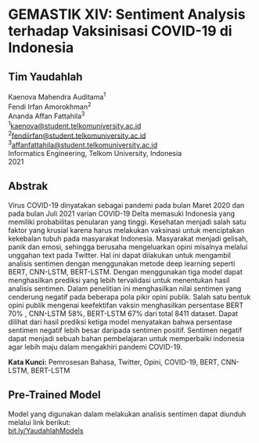 # GEMASTIK XIV: Sentiment Analysis terhadap Vaksinisasi COVID-19 di Indonesia
<h2>Tim Yaudahlah</h2>

Kaenova Mahendra Auditama<sup>1</sup><br>
Fendi Irfan Amorokhman<sup>2</sup><br>
Ananda Affan Fattahila<sup>3</sup><br>
<sup>1</sup><a href="mailto:kaenova@student.telkomuniversity.ac.id">kaenova@student.telkomuniversity.ac.id</a><br>
<sup>2</sup><a href="mailto:fendiirfan@student.telkomuniversity.ac.id">fendiirfan@student.telkomuniversity.ac.id</a><br>
<sup>3</sup><a href="mailto:affanfattahila@student.telkomuniversity.ac.id">affanfattahila@student.telkomuniversity.ac.id</a><br>
Informatics Engineering, Telkom University, Indonesia<br>
2021


## Abstrak
<justify>Virus COVID-19 dinyatakan sebagai pandemi pada bulan Maret 2020 dan pada bulan Juli 2021 varian COVID-19 Delta memasuki Indonesia yang memiliki probabilitas penularan yang tinggi. Kesehatan menjadi salah satu faktor yang krusial karena harus melakukan vaksinasi untuk menciptakan kekebalan tubuh pada masyarakat Indonesia. Masyarakat menjadi gelisah, panik dan emosi, sehingga berusaha mengeluarkan opini misalnya melalui unggahan text pada Twitter. Hal ini dapat dilakukan untuk mengambil analisis sentimen dengan menggunakan metode deep learning seperti BERT, CNN-LSTM, BERT-LSTM. Dengan menggunakan tiga model dapat menghasilkan prediksi yang lebih tervalidasi untuk menentukan hasil analisis sentimen. Dalam penelitian ini menghasilkan nilai sentimen yang cenderung negatif pada beberapa pola pikir opini publik. Salah satu bentuk opini publik mengenai keefektifan vaksin menghasilkan persentase  BERT 70% , CNN-LSTM 58%, BERT-LSTM 67% dari total 8411 dataset. Dapat dilihat dari hasil prediksi ketiga model menyatakan bahwa persentase sentimen negatif lebih besar daripada sentimen positif. Sentimen negatif dapat menjadi sebuah bahan pembelajaran untuk memperbaiki indonesia agar lebih maju dalam mengakhiri pandemi COVID-19.

<b>Kata Kunci:</b> Pemrosesan Bahasa, Twitter, Opini, COVID-19, BERT, CNN-LSTM, BERT-LSTM

## Pre-Trained Model
Model yang digunakan dalam melakukan analisis sentimen dapat diunduh melalui link berikut:  
[bit.ly/YaudahlahModels](bit.ly/YaudahlahModels)

